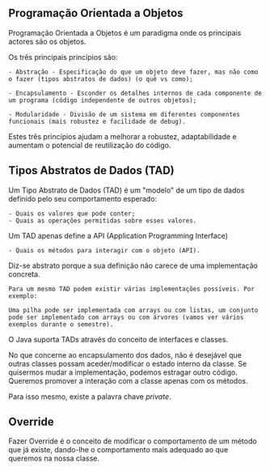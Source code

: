 ## Programação Orientada a Objetos

Programação Orientada a Objetos é um paradigma onde os principais
actores são os objetos.

Os três principais princípios são:

    - Abstração - Especificação do que um objeto deve fazer, mas não como
    o fazer (tipos abstratos de dados) (o quê vs como);

    - Encapsulamento - Esconder os detalhes internos de cada componente de
    um programa (código independente de outros objetos);

    - Modularidade - Divisão de um sistema em diferentes componentes
    funcionais (mais robustez e facilidade de debug).

Estes três princípios ajudam a melhorar a robustez, adaptabilidade e 
aumentam o potencial de reutilização do código.

## Tipos Abstratos de Dados (TAD)

Um Tipo Abstrato de Dados (TAD) é um "modelo" de um tipo de dados definido
pelo seu comportamento esperado:

    - Quais os valores que pode conter;
    - Quais as operações permitidas sobre esses valores.

Um TAD apenas define a API (Application Programming Interface)

    - Quais os métodos para interagir com o objeto (API).

Diz-se abstrato porque a sua definição não carece de uma implementação
concreta.

    Para um mesmo TAD podem existir várias implementações possíveis. Por exemplo:

    Uma pilha pode ser implementada com arrays ou com listas, um conjunto pode ser implementado com arrays ou com árvores (vamos ver vários exemplos durante o semestre).

O Java suporta TADs através do conceito de interfaces e classes.

No que concerne ao encapsulamento dos dados, não é desejável que outras classes possam aceder/modificar o estado interno da classe. Se quisermos mudar a implementação, podemos estragar outro código. Queremos promover a interação com a classe apenas com os métodos.

Para isso mesmo, existe a palavra chave *private*.

## Override

Fazer Override é o conceito de modificar o comportamento de um método que já existe, dando-lhe o comportamento mais adequado ao que queremos na nossa classe.
    